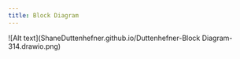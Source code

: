 ```yaml
---
title: Block Diagram
---
```


![Alt text](ShaneDuttenhefner.github.io/Duttenhefner-Block Diagram-314.drawio.png)

